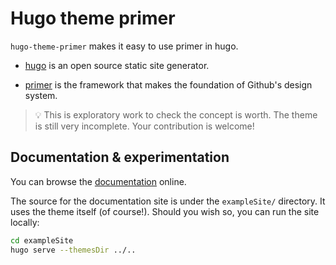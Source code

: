 # Hugo theme primer

`hugo-theme-primer` makes it easy to use primer in hugo.

- [hugo](https://gohugo.io) is an open source static site generator.

- [primer](https://primer.style) is the framework that makes the foundation of Github's design system.

> :bulb: This is exploratory work to check the concept is worth. The theme is still very incomplete. Your contribution is welcome!

## Documentation & experimentation

You can browse the [documentation](https://hugo-theme-primer.netlify.app/) online.

The source for the documentation site is under the `exampleSite/` directory.
It uses the theme itself (of course!).
Should you wish so, you can run the site locally:

```sh
cd exampleSite
hugo serve --themesDir ../..
```

